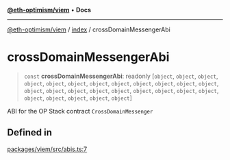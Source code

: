 [**@eth-optimism/viem**](../../README.md) • **Docs**

***

[@eth-optimism/viem](../../README.md) / [index](../README.md) / crossDomainMessengerAbi

# crossDomainMessengerAbi

> `const` **crossDomainMessengerAbi**: readonly [`object`, `object`, `object`, `object`, `object`, `object`, `object`, `object`, `object`, `object`, `object`, `object`, `object`, `object`, `object`, `object`, `object`, `object`, `object`, `object`, `object`, `object`, `object`, `object`, `object`, `object`]

ABI for the OP Stack contract `CrossDomainMessenger`

## Defined in

[packages/viem/src/abis.ts:7](https://github.com/ethereum-optimism/ecosystem/blob/e811aa63ad2d81436ee2008e44d114c24dafedef/packages/viem/src/abis.ts#L7)
